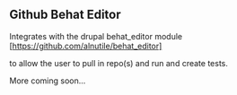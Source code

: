 ## Github Behat Editor

Integrates with the drupal behat_editor module
[https://github.com/alnutile/behat_editor]

to allow the user to pull in repo(s) and run and create tests.


More coming soon...